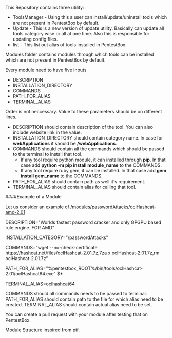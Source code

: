 This Repository contains three utility:
* ToolsManager - Using this a user can install/update/uninstall tools which are not present in PentestBox by default. 
* Update - This is a new version of update utility. Basically can update all tools category wise or all at one time. Also this is responsible for updating config files.
* list - This list out alias of tools installed in PentestBox.

Modules folder contains modules through which tools can be installed which are not present in PentestBox by default.

Every module need to have five inputs

* DESCRIPTION
* INSTALLATION_DIRECTORY
* COMMANDS
* PATH_FOR_ALIAS
* TERMINAL_ALIAS

Order is not neccessary. Value to these parameters should be on different lines.

* DESCRIPTION should contain description of the tool. You can also include website link in the value.
* INSTALLATION_DIRECTORY should contain category name. In case for **webApplications** it should be **/webApplications**.
* COMMANDS should contain all the commands which should be passed to the terminal to install that tool.
  * If any tool require python module, it can installed through **pip**. In that case add **python -m pip install module_name** to the COMMANDS.
  * If any tool require ruby gem, it can be installed. In that case add **gem install gem_name** to the COMMANDS.
* PATH_FOR_ALIAS should contain path as well it's requirement.
* TERMINAL_ALIAS should contain alias for calling that tool.

####Example of a Module

Let us consider an example of [/modules/passwordAttacks/oclHashcat-amd-2.01](https://github.com/PentestBox/scripts/blob/master/modules/passwordAttacks/oclhashcat-amd-2.01)

DESCRIPTION="Worlds fastest password cracker and only GPGPU based rule engine. FOR AMD"

INSTALLATION_CATEGORY="/passwordAttacks"

COMMANDS="wget --no-check-certificate https://hashcat.net/files/oclHashcat-2.01.7z,7za x oclHashcat-2.01.7z,rm oclHashcat-2.01.7z"

PATH_FOR_ALIAS="%pentestbox_ROOT%/bin/tools/oclHashcat-2.01/oclHashcat64.exe" $*

TERMINAL_ALIAS=oclhashcat64

COMMANDS should all commands needs to be passed to terminal.
PATH_FOR_ALIAS should contain path to the file for which alias need to be created.
TERMINAL_ALIAS should contain actual alias need to be set.

You can create a pull request with your module after testing that on PentestBox.

Module Structure inspired from [ptf](https://github.com/trustedsec/ptf).

